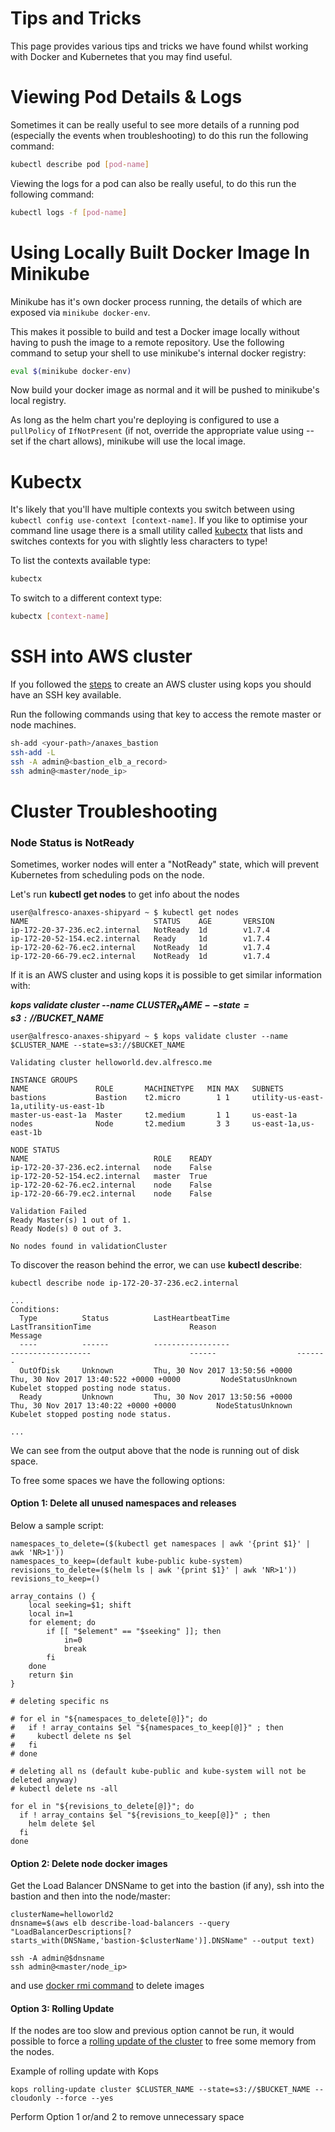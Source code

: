 # Tips and Tricks

This page provides various tips and tricks we have found whilst working with Docker and Kubernetes that you may find useful.

# Viewing Pod Details & Logs

Sometimes it can be really useful to see more details of a running pod (especially the events when troubleshooting) to do this run the following command:

```bash
kubectl describe pod [pod-name]
```

Viewing the logs for a pod can also be really useful, to do this run the following command:

```bash
kubectl logs -f [pod-name]
```

# Using Locally Built Docker Image In Minikube

Minikube has it's own docker process running, the details of which are exposed via ```minikube docker-env```.

This makes it possible to build and test a Docker image locally without having to push the image to a remote repository. Use the following command to setup your shell to use minikube's internal docker registry:

```bash
eval $(minikube docker-env)
```

Now build your docker image as normal and it will be pushed to minikube's local registry.

As long as the helm chart you're deploying is configured to use a ```pullPolicy``` of ```IfNotPresent``` (if not, override the appropriate value using --set if the chart allows), minikube will use the local image.

# Kubectx

It's likely that you'll have multiple contexts you switch between using ```kubectl config use-context [context-name]```. If you like to optimise your command line usage there is a small utility called [kubectx](https://github.com/ahmetb/kubectx) that lists and switches contexts for you with slightly less characters to type!

To list the contexts available type:

```bash
kubectx
```

To switch to a different context type:

```bash
kubectx [context-name]
```

# SSH into AWS cluster

If you followed the [steps](./running-a-cluster.md#in-aws-via-kops) to create an AWS cluster using kops you should have an SSH key available.

Run the following commands using that key to access the remote master or node machines.

```bash
sh-add <your-path>/anaxes_bastion
ssh-add -L
ssh -A admin@<bastion_elb_a_record>
ssh admin@<master/node_ip>
```

# Cluster Troubleshooting

### Node Status is NotReady

Sometimes, worker nodes will enter a "NotReady" state, which will prevent Kubernetes from scheduling pods on the node.

Let's run **kubectl get nodes** to get info about the nodes

```
user@alfresco-anaxes-shipyard ~ $ kubectl get nodes
NAME                            STATUS    AGE       VERSION
ip-172-20-37-236.ec2.internal   NotReady  1d        v1.7.4
ip-172-20-52-154.ec2.internal   Ready     1d        v1.7.4
ip-172-20-62-76.ec2.internal    NotReady  1d        v1.7.4
ip-172-20-66-79.ec2.internal    NotReady  1d        v1.7.4
```

If it is an AWS cluster and using kops it is possible to get similar information with:

***kops validate cluster --name $CLUSTER_NAME --state=s3://$BUCKET_NAME***

```
user@alfresco-anaxes-shipyard ~ $ kops validate cluster --name $CLUSTER_NAME --state=s3://$BUCKET_NAME

Validating cluster helloworld.dev.alfresco.me

INSTANCE GROUPS
NAME               ROLE       MACHINETYPE   MIN MAX   SUBNETS
bastions           Bastion    t2.micro        1	1     utility-us-east-1a,utility-us-east-1b
master-us-east-1a  Master     t2.medium       1	1     us-east-1a
nodes              Node       t2.medium       3	3     us-east-1a,us-east-1b

NODE STATUS
NAME                            ROLE    READY
ip-172-20-37-236.ec2.internal   node    False
ip-172-20-52-154.ec2.internal   master  True
ip-172-20-62-76.ec2.internal    node    False
ip-172-20-66-79.ec2.internal    node    False

Validation Failed
Ready Master(s) 1 out of 1.
Ready Node(s) 0 out of 3.

No nodes found in validationCluster
```

To discover the reason behind the error, we can use **kubectl describe**:
```
kubectl describe node ip-172-20-37-236.ec2.internal

...
Conditions:
  Type          Status          LastHeartbeatTime                       LastTransitionTime                      Reason                  Message
  ----          ------          -----------------                       ------------------                      ------                  -------
  OutOfDisk     Unknown         Thu, 30 Nov 2017 13:50:56 +0000         Thu, 30 Nov 2017 13:40:522 +0000 +0000         NodeStatusUnknown       Kubelet stopped posting node status.
  Ready         Unknown         Thu, 30 Nov 2017 13:50:56 +0000         Thu, 30 Nov 2017 13:40:22 +0000 +0000         NodeStatusUnknown       Kubelet stopped posting node status.

...
```
We can see from the output above that the node is running out of disk space.

To free some spaces we have the following options:

#### Option 1: Delete all unused namespaces and releases

Below a sample script:
```
namespaces_to_delete=($(kubectl get namespaces | awk '{print $1}' | awk 'NR>1'))
namespaces_to_keep=(default kube-public kube-system)
revisions_to_delete=($(helm ls | awk '{print $1}' | awk 'NR>1'))
revisions_to_keep=()

array_contains () {
    local seeking=$1; shift
    local in=1
    for element; do
        if [[ "$element" == "$seeking" ]]; then
            in=0
            break
        fi
    done
    return $in
}

# deleting specific ns

# for el in "${namespaces_to_delete[@]}"; do
#   if ! array_contains $el "${namespaces_to_keep[@]}" ; then
#     kubectl delete ns $el
#   fi
# done

# deleting all ns (default kube-public and kube-system will not be deleted anyway)
# kubectl delete ns -all

for el in "${revisions_to_delete[@]}"; do
  if ! array_contains $el "${revisions_to_keep[@]}" ; then
    helm delete $el
  fi
done
```

#### Option 2: Delete node docker images

Get the Load Balancer DNSName to get into the bastion (if any), ssh into the bastion and then into the node/master:

```
clusterName=helloworld2
dnsname=$(aws elb describe-load-balancers --query "LoadBalancerDescriptions[?starts_with(DNSName,'bastion-$clusterName')].DNSName" --output text)

ssh -A admin@$dnsname
ssh admin@<master/node_ip>
```

and use [docker rmi command](https://docs.docker.com/engine/reference/commandline/image_rm/) to delete images


#### Option 3: Rolling Update

If the nodes are too slow and previous option cannot be run, it would possible to force a [rolling update of the cluster](https://kubernetes.io/docs/reference/generated/kubectl/kubectl-commands#rolling-update) to free some memory from the nodes.

Example of rolling update with Kops
```
kops rolling-update cluster $CLUSTER_NAME --state=s3://$BUCKET_NAME --cloudonly --force --yes
```

Perform Option 1 or/and 2 to remove unnecessary space
